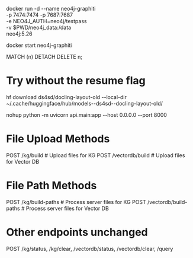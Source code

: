 docker run -d --name neo4j-graphiti \
  -p 7474:7474 -p 7687:7687 \
  -e NEO4J_AUTH=neo4j/testpass \
  -v $PWD/neo4j_data:/data \
  neo4j:5.26


docker start neo4j-graphiti

MATCH (n) DETACH DELETE n;


# Try without the resume flag
hf download ds4sd/docling-layout-old --local-dir ~/.cache/huggingface/hub/models--ds4sd--docling-layout-old/


nohup python -m uvicorn api.main:app --host 0.0.0.0 --port 8000



# File Upload Methods
POST /kg/build              # Upload files for KG
POST /vectordb/build        # Upload files for Vector DB

# File Path Methods  
POST /kg/build-paths        # Process server files for KG
POST /vectordb/build-paths  # Process server files for Vector DB

# Other endpoints unchanged
POST /kg/status, /kg/clear, /vectordb/status, /vectordb/clear, /query